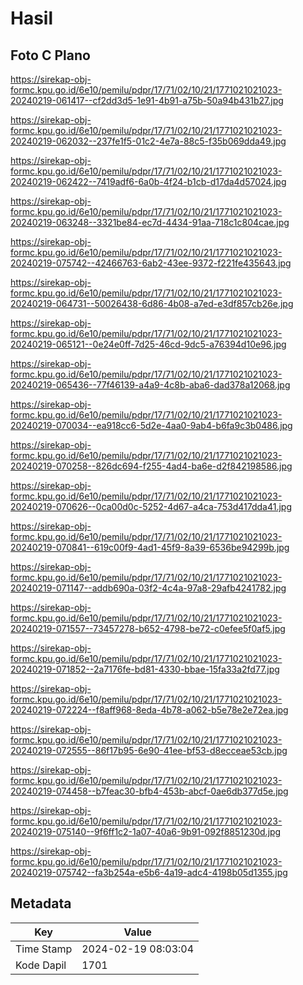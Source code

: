 # Hasil

## Foto C Plano

https://sirekap-obj-formc.kpu.go.id/6e10/pemilu/pdpr/17/71/02/10/21/1771021021023-20240219-061417--cf2dd3d5-1e91-4b91-a75b-50a94b431b27.jpg

https://sirekap-obj-formc.kpu.go.id/6e10/pemilu/pdpr/17/71/02/10/21/1771021021023-20240219-062032--237fe1f5-01c2-4e7a-88c5-f35b069dda49.jpg

https://sirekap-obj-formc.kpu.go.id/6e10/pemilu/pdpr/17/71/02/10/21/1771021021023-20240219-062422--7419adf6-6a0b-4f24-b1cb-d17da4d57024.jpg

https://sirekap-obj-formc.kpu.go.id/6e10/pemilu/pdpr/17/71/02/10/21/1771021021023-20240219-063248--3321be84-ec7d-4434-91aa-718c1c804cae.jpg

https://sirekap-obj-formc.kpu.go.id/6e10/pemilu/pdpr/17/71/02/10/21/1771021021023-20240219-075742--42466763-6ab2-43ee-9372-f221fe435643.jpg

https://sirekap-obj-formc.kpu.go.id/6e10/pemilu/pdpr/17/71/02/10/21/1771021021023-20240219-064731--50026438-6d86-4b08-a7ed-e3df857cb26e.jpg

https://sirekap-obj-formc.kpu.go.id/6e10/pemilu/pdpr/17/71/02/10/21/1771021021023-20240219-065121--0e24e0ff-7d25-46cd-9dc5-a76394d10e96.jpg

https://sirekap-obj-formc.kpu.go.id/6e10/pemilu/pdpr/17/71/02/10/21/1771021021023-20240219-065436--77f46139-a4a9-4c8b-aba6-dad378a12068.jpg

https://sirekap-obj-formc.kpu.go.id/6e10/pemilu/pdpr/17/71/02/10/21/1771021021023-20240219-070034--ea918cc6-5d2e-4aa0-9ab4-b6fa9c3b0486.jpg

https://sirekap-obj-formc.kpu.go.id/6e10/pemilu/pdpr/17/71/02/10/21/1771021021023-20240219-070258--826dc694-f255-4ad4-ba6e-d2f842198586.jpg

https://sirekap-obj-formc.kpu.go.id/6e10/pemilu/pdpr/17/71/02/10/21/1771021021023-20240219-070626--0ca00d0c-5252-4d67-a4ca-753d417dda41.jpg

https://sirekap-obj-formc.kpu.go.id/6e10/pemilu/pdpr/17/71/02/10/21/1771021021023-20240219-070841--619c00f9-4ad1-45f9-8a39-6536be94299b.jpg

https://sirekap-obj-formc.kpu.go.id/6e10/pemilu/pdpr/17/71/02/10/21/1771021021023-20240219-071147--addb690a-03f2-4c4a-97a8-29afb4241782.jpg

https://sirekap-obj-formc.kpu.go.id/6e10/pemilu/pdpr/17/71/02/10/21/1771021021023-20240219-071557--73457278-b652-4798-be72-c0efee5f0af5.jpg

https://sirekap-obj-formc.kpu.go.id/6e10/pemilu/pdpr/17/71/02/10/21/1771021021023-20240219-071852--2a7176fe-bd81-4330-bbae-15fa33a2fd77.jpg

https://sirekap-obj-formc.kpu.go.id/6e10/pemilu/pdpr/17/71/02/10/21/1771021021023-20240219-072224--f8aff968-8eda-4b78-a062-b5e78e2e72ea.jpg

https://sirekap-obj-formc.kpu.go.id/6e10/pemilu/pdpr/17/71/02/10/21/1771021021023-20240219-072555--86f17b95-6e90-41ee-bf53-d8ecceae53cb.jpg

https://sirekap-obj-formc.kpu.go.id/6e10/pemilu/pdpr/17/71/02/10/21/1771021021023-20240219-074458--b7feac30-bfb4-453b-abcf-0ae6db377d5e.jpg

https://sirekap-obj-formc.kpu.go.id/6e10/pemilu/pdpr/17/71/02/10/21/1771021021023-20240219-075140--9f6ff1c2-1a07-40a6-9b91-092f8851230d.jpg

https://sirekap-obj-formc.kpu.go.id/6e10/pemilu/pdpr/17/71/02/10/21/1771021021023-20240219-075742--fa3b254a-e5b6-4a19-adc4-4198b05d1355.jpg


## Metadata

| Key        | Value               |
| ---------- | ------------------- |
| Time Stamp | 2024-02-19 08:03:04 |
| Kode Dapil | 1701                |




